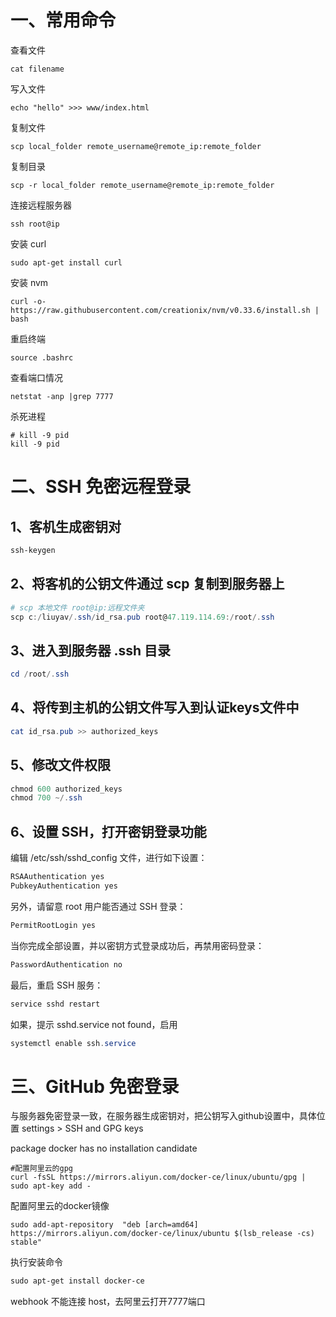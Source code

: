 # 一、常用命令

查看文件

```
cat filename
```

写入文件

```
echo "hello" >>> www/index.html
```

复制文件

```
scp local_folder remote_username@remote_ip:remote_folder
```

复制目录

```
scp -r local_folder remote_username@remote_ip:remote_folder
```

连接远程服务器

```
ssh root@ip
```

安装 curl

```
sudo apt-get install curl
```

安装 nvm

```
curl -o- https://raw.githubusercontent.com/creationix/nvm/v0.33.6/install.sh | bash
```

重启终端

```
source .bashrc
```

查看端口情况

```
netstat -anp |grep 7777
```

杀死进程

```
# kill -9 pid
kill -9 pid
```



# 二、SSH 免密远程登录

## 1、客机生成密钥对

```powershell
ssh-keygen
```



## 2、将客机的公钥文件通过 scp 复制到服务器上

```powershell
# scp 本地文件 root@ip:远程文件夹
scp c:/liuyav/.ssh/id_rsa.pub root@47.119.114.69:/root/.ssh
```



## 3、进入到服务器 .ssh 目录

```powershell
cd /root/.ssh
```



## 4、将传到主机的公钥文件写入到认证keys文件中

```powershell
cat id_rsa.pub >> authorized_keys
```



## 5、修改文件权限

```powershell
chmod 600 authorized_keys
chmod 700 ~/.ssh
```



## 6、设置 SSH，打开密钥登录功能

编辑 /etc/ssh/sshd_config 文件，进行如下设置：

```powershell
RSAAuthentication yes
PubkeyAuthentication yes
```

另外，请留意 root 用户能否通过 SSH 登录：

```powershell
PermitRootLogin yes
```

当你完成全部设置，并以密钥方式登录成功后，再禁用密码登录：

```powershell
PasswordAuthentication no
```

最后，重启 SSH 服务：

```powershell
service sshd restart
```

如果，提示 sshd.service not found，启用

```powershell
systemctl enable ssh.service
```



# 三、GitHub 免密登录

与服务器免密登录一致，在服务器生成密钥对，把公钥写入github设置中，具体位置 settings > SSH and GPG keys



package docker has no installation candidate

```
#配置阿里云的gpg
curl -fsSL https://mirrors.aliyun.com/docker-ce/linux/ubuntu/gpg | sudo apt-key add -
```

配置阿里云的docker镜像

```
sudo add-apt-repository  "deb [arch=amd64] https://mirrors.aliyun.com/docker-ce/linux/ubuntu $(lsb_release -cs) stable"
```

执行安装命令

```powershell
sudo apt-get install docker-ce
```



webhook 不能连接 host，去阿里云打开7777端口



